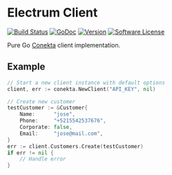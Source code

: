 # Electrum Client

[![Build Status](https://travis-ci.org/fairbank-io/conekta.svg?branch=master)](https://travis-ci.org/fairbank-io/conekta)
[![GoDoc](https://godoc.org/github.com/fairbank-io/conekta?status.svg)](https://godoc.org/github.com/fairbank-io/conekta)
[![Version](https://img.shields.io/github/tag/fairbank-io/conekta.svg)](https://github.com/fairbank-io/conekta/releases)
[![Software License](https://img.shields.io/badge/license-MIT-red.svg)](LICENSE)

Pure Go [Conekta](https://conectka.com) client implementation.

## Example

```go
// Start a new client instance with default options
client, err := conekta.NewClient("API_KEY", nil)

// Create new customer
testCustomer := &Customer{
    Name:      "jose",
    Phone:     "+5215542537676",
    Corporate: false,
    Email:     "jose@mail.com",
}
err := client.Customers.Create(testCustomer)
if err != nil {
	// Handle error
}
```
